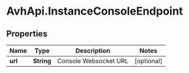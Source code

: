 # AvhApi.InstanceConsoleEndpoint

## Properties

Name | Type | Description | Notes
------------ | ------------- | ------------- | -------------
**url** | **String** | Console Websocket URL | [optional] 


